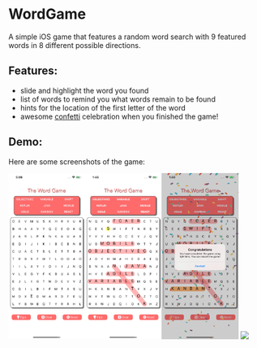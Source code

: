 # WordGame

A simple iOS game that features a random word search with 9 featured words in 8 different possible directions.

## Features:
  - slide and highlight the word you found
  - list of words to remind you what words remain to be found
  - hints for the location of the first letter of the word
  - awesome [confetti](https://github.com/sudeepag/SAConfettiView) celebration when you finished the game!

## Demo:
Here are some screenshots of the game:

<img src="https://github.com/fancent/WordGame/blob/master/Screenshots/start.png" width="30%"><img src="https://github.com/fancent/WordGame/blob/master/Screenshots/progress.png" width="30%"><img src="https://github.com/fancent/WordGame/blob/master/Screenshots/end.png" width="30%">
<img src="https://github.com/fancent/WordGame/blob/master/demo.gif" width="40%">
